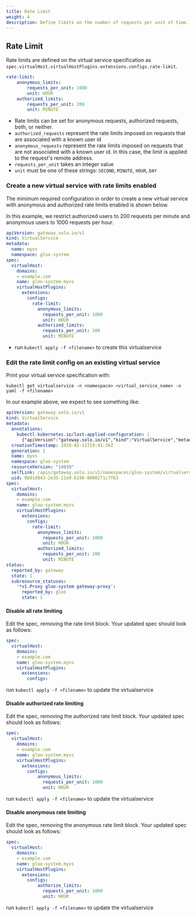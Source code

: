 ```yaml
---
title: Rate Limit
weight: 4
description: Define limits on the number of requests per unit of time.
---
```


## Rate Limit

Rate limits are defined on the virtual service specification as `spec.virtualHost.virtualHostPlugins.extensions.configs.rate-limit`.

```yaml
rate-limit:
    anonymous_limits:
        requests_per_unit: 1000
        unit: HOUR
    authorized_limits:
        requests_per_unit: 200
        unit: MINUTE
```

- Rate limits can be set for anonymous requests, authorized requests, both, or neither.
- `authorized_requests` represent the rate limits imposed on requests that are associated with a known user id
- `anonymous_requests` represent the rate limits imposed on requests that are not associated with a known user id. In this case, the limit is applied to the request's remote address.
- `requests_per_unit` takes an integer value
- `unit` must be one of these strings: `SECOND`, `MINUTE`, `HOUR`, `DAY`

### Create a new virtual service with rate limits enabled

The minimum required configuration in order to create a new virtual service with anonymous and authorized rate limits enabled is shown below.

In this example, we restrict authorized users to 200 requests per minute and anonymous users to 1000 requests per hour.

```yaml
apiVersion: gateway.solo.io/v1
kind: VirtualService
metadata:
  name: myvs
  namespace: gloo-system
spec:
  virtualHost:
    domains:
    - example.com
    name: gloo-system.myvs
    virtualHostPlugins:
      extensions:
        configs:
          rate-limit:
            anonymous_limits:
              requests_per_unit: 1000
              unit: HOUR
            authorized_limits:
              requests_per_unit: 200
              unit: MINUTE
```

- run `kubectl apply -f <filename>` to create this virtualservice

### Edit the rate limit config on an existing virtual service

Print your virtual service specification with:

```shell
kubectl get virtualservice -n <namespace> <virtual_service_name> -o yaml -f <filename>
```

In our example above, we expect to see something like:

```yaml
apiVersion: gateway.solo.io/v1
kind: VirtualService
metadata:
  annotations:
    kubectl.kubernetes.io/last-applied-configuration: |
      {"apiVersion":"gateway.solo.io/v1","kind":"VirtualService","metadata":{"annotations":{},"name":"myvs","namespace":"gloo-system"},"spec":{"virtualHost":{"domains":["example.com"],"name":"gloo-system.myvs","virtualHostPlugins":{"extensions":{"configs":{"rate-limit":{"anonymous_limits":{"requests_per_unit":1000,"unit":"HOUR"},"authorized_limits":{"requests_per_unit":200,"unit":"MINUTE"}}}}}}}}
  creationTimestamp: 2019-02-11T19:41:36Z
  generation: 1
  name: myvs
  namespace: gloo-system
  resourceVersion: "14919"
  selfLink: /apis/gateway.solo.io/v1/namespaces/gloo-system/virtualservices/myvs
  uid: 0b01d943-2e35-11e9-b196-0800271c7f63
spec:
  virtualHost:
    domains:
    - example.com
    name: gloo-system.myvs
    virtualHostPlugins:
      extensions:
        configs:
          rate-limit:
            anonymous_limits:
              requests_per_unit: 1000
              unit: HOUR
            authorized_limits:
              requests_per_unit: 200
              unit: MINUTE
status:
  reported_by: gateway
  state: 1
  subresource_statuses:
    '*v1.Proxy gloo-system gateway-proxy':
      reported_by: gloo
      state: 1
```

#### Disable all rate limiting

Edit the spec, removing the rate limit block. Your updated spec should look as follows:

```yaml
spec:
  virtualHost:
    domains:
    - example.com
    name: gloo-system.myvs
    virtualHostPlugins:
      extensions:
        configs:
```

run `kubectl apply -f <filename>` to update the virtualservice

#### Disable authorized rate limiting

Edit the spec, removing the authorized rate limit block. Your updated spec should look as follows:

```yaml
spec:
  virtualHost:
    domains:
    - example.com
    name: gloo-system.myvs
    virtualHostPlugins:
      extensions:
        configs:
            anonymous_limits:
              requests_per_unit: 1000
              unit: HOUR
```

run `kubectl apply -f <filename>` to update the virtualservice

#### Disable anonymous rate limiting

Edit the spec, removing the anonymous rate limit block. Your updated spec should look as follows:

```yaml
spec:
  virtualHost:
    domains:
    - example.com
    name: gloo-system.myvs
    virtualHostPlugins:
      extensions:
        configs:
            authorize_limits:
              requests_per_unit: 1000
              unit: HOUR
```

run `kubectl apply -f <filename>` to update the virtualservice
